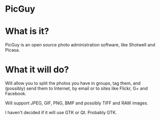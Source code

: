 PicGuy
==============

What is it?
==========
PicGuy is an open source photo administration software, like Shotwell and Picasa.

What it will do?
====================
Will allow you to split the photos you have in groups, tag them, and (possibly) send them to Internet, by email or to sites like Flickr, G+ and Facebook.

Will support JPEG, GIF, PNG, BMP and possibly TIFF and RAW images.

I haven't decided if it will use GTK or Qt. Probably GTK.
